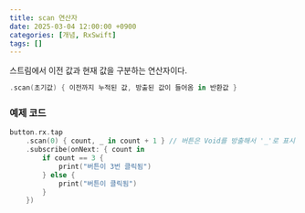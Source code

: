 ```yaml
---
title: scan 연산자
date: 2025-03-04 12:00:00 +0900
categories: [개념, RxSwift]
tags: []
---
```


스트림에서 이전 값과 현재 값을 구분하는 연산자이다.

```swift
.scan(초기값) { 이전까지 누적된 값, 방출된 값이 들어옴 in 반환값 }

```

### 예제 코드

```swift
button.rx.tap
    .scan(0) { count, _ in count + 1 } // 버튼은 Void를 방출해서 '_'로 표시
    .subscribe(onNext: { count in
        if count == 3 {
            print("버튼이 3번 클릭됨")
        } else {
            print("버튼이 클릭됨")
        }
    })

```

